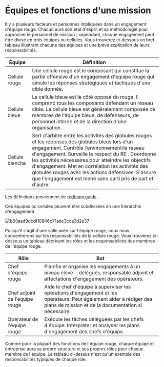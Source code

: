 Équipes et fonctions d'une mission
==================================

Il y a plusieurs facteurs et personnes impliquées dans un engagement d'équipe rouge. Chacun aura son état d'esprit et sa méthodologie pour approcher le personnel de mission ; cependant, chaque engagement peut être divisé en trois équipes ou cellules. Vous trouverez ci-dessous un bref tableau illustrant chacune des équipes et une brève explication de leurs responsabilités.

| Équipe | Définition |
| --- | --- |
| Cellule rouge | Une cellule rouge est le composant qui constitue la partie offensive d'un engagement d'équipe rouge qui simule les réponses stratégiques et tactiques d'une cible donnée. |
| Cellule bleue | La cellule bleue est le côté opposé du rouge. Il comprend tous les composants défendant un réseau cible. La cellule bleue est généralement composée de membres de l'équipe bleue, de défenseurs, de personnel interne et de la direction d'une organisation. |
| Cellule blanche | Sert d'arbitre entre les activités des globules rouges et les réponses des globules bleus lors d'un engagement. Contrôle l'environnement/le réseau d'engagement. Surveille le respect du RE . Coordonne les activités nécessaires pour atteindre les objectifs d'engagement. Met en corrélation les activités des globules rouges avec les actions défensives. S'assure que l'engagement est mené sans parti pris de part et d'autre. |

Les définitions proviennent de [redteam.guide](https://redteam.guide/docs/definitions) .

Ces équipes ou cellules peuvent être subdivisées en une hiérarchie d'engagement.

![b90aad9dcdf10846c71ade3cca3d2e37](https://github.com/dsgsec/Red-Team/assets/82456829/1e2cef21-a17d-44cb-a027-97ae15deb2d9)

Puisqu'il s'agit d'une salle axée sur l'équipe rouge, nous nous concentrerons sur les responsabilités de la cellule rouge. Vous trouverez ci-dessous un tableau décrivant les rôles et les responsabilités des membres de l'équipe rouge.

| Rôle | But |
| --- | --- |
| Chef d'équipe rouge | Planifie et organise les engagements à un niveau élevé - délégués, responsable adjoint et affectations d'engagement des opérateurs. |
| Chef adjoint de l'équipe rouge | Aide le chef d'équipe à superviser les opérations d'engagement et les opérateurs. Peut également aider à rédiger des plans de mission et de la documentation si nécessaire. |
| Opérateur de l'équipe rouge | Exécute les tâches déléguées par les chefs d'équipe. Interpréter et analyser les plans d'engagement des chefs d'équipe. |\
Comme pour la plupart des fonctions de l'équipe rouge, chaque équipe et entreprise aura sa propre structure et ses propres rôles pour chaque membre de l'équipe. Le tableau ci-dessus n'est qu'un exemple des responsabilités typiques de chaque rôle.
